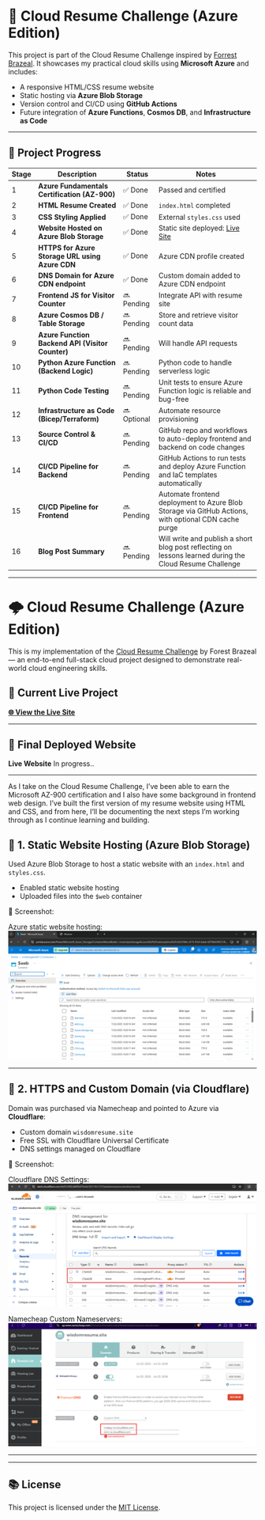 # 🚀 Cloud Resume Challenge (Azure Edition)

This project is part of the Cloud Resume Challenge inspired by [Forrest Brazeal](https://cloudresumechallenge.dev/). It showcases my practical cloud skills using **Microsoft Azure** and includes:
- A responsive HTML/CSS resume website
- Static hosting via **Azure Blob Storage**
- Version control and CI/CD using **GitHub Actions**
- Future integration of **Azure Functions**, **Cosmos DB**, and **Infrastructure as Code**

---

## 📌 Project Progress

| Stage | Description | Status | Notes |
|-------|-------------|--------|-------|
| 1 | **Azure Fundamentals Certification (AZ-900)** | ✅ Done | Passed and certified |
| 2 | **HTML Resume Created** | ✅ Done | `index.html` completed |
| 3 | **CSS Styling Applied** | ✅ Done | External `styles.css` used |
| 4 | **Website Hosted on Azure Blob Storage** | ✅ Done | Static site deployed: [Live Site](https://crcstoragewe01.z6.web.core.windows.net//) |
| 5 | **HTTPS for Azure Storage URL using Azure CDN** | ✅ Done | Azure CDN profile created |
| 6 | **DNS Domain for Azure CDN endpoint** | ✅ Done | Custom domain added to Azure CDN endpoint |
| 7 | **Frontend JS for Visitor Counter** | 🔜 Pending | Integrate API with resume site |
| 8 | **Azure Cosmos DB / Table Storage** | 🔜 Pending | Store and retrieve visitor count data |
| 9 | **Azure Function Backend API (Visitor Counter)** | 🔜 Pending | Will handle API requests |
|10 | **Python Azure Function (Backend Logic)** | 🔜 Pending | Python code to handle serverless logic |
|11 | **Python Code Testing** | 🔜 Pending | Unit tests to ensure Azure Function logic is reliable and bug-free |
|12 | **Infrastructure as Code (Bicep/Terraform)** | 🔜 Optional | Automate resource provisioning |
|13 | **Source Control & CI/CD** | 🔜 Pending | GitHub repo and workflows to auto-deploy frontend and backend on code changes |
|14 | **CI/CD Pipeline for Backend** | 🔜 Pending | GitHub Actions to run tests and deploy Azure Function and IaC templates automatically |
|15 | **CI/CD Pipeline for Frontend** | 🔜 Pending | Automate frontend deployment to Azure Blob Storage via GitHub Actions, with optional CDN cache purge |
|16 | **Blog Post Summary** | 🔜 Pending | Will write and publish a short blog post reflecting on lessons learned during the Cloud Resume Challenge |


----------


# 🌩️ Cloud Resume Challenge (Azure Edition)

This is my implementation of the [Cloud Resume Challenge](https://https://cloudresumechallenge.dev/docs/the-challenge/azure/) by Forest Brazeal — an end-to-end full-stack cloud project designed to demonstrate real-world cloud engineering skills.

## 🔗 Current Live Project
**[🌐 View the Live Site](https://wisdomresume.site/)** 

---

## 📸 Final Deployed Website

**Live Website** In progress..

---

As I take on the Cloud Resume Challenge, I’ve been able to earn the Microsoft AZ-900 certification and I also have some background in frontend web design. I’ve built the first version of my resume website using HTML and CSS, and from here, I’ll be documenting the next steps I’m working through as I continue learning and building.

## 📁 1. Static Website Hosting (Azure Blob Storage)

Used Azure Blob Storage to host a static website with an `index.html` and `styles.css`.

- Enabled static website hosting
- Uploaded files into the `$web` container

📸 Screenshot:

Azure static website hosting:
![Azure static website hosting](screenshots/azure-static-hosting.png)

---

## 🔐 2. HTTPS and Custom Domain (via Cloudflare)

Domain was purchased via Namecheap and pointed to Azure via **Cloudflare**:

- Custom domain `wisdomresume.site`
- Free SSL with Cloudflare Universal Certificate
- DNS settings managed on Cloudflare

📸 Screenshot:

Cloudflare DNS Settings:
![Cloudflare DNS Settings](screenshots/cloudfare-dns-settings.png)

Namecheap Custom Nameservers:
![Namecheap Custom Nameservers](screenshots/namecheap-nameservers.png)

---

















---

## 📚 License

This project is licensed under the [MIT License](LICENSE).

